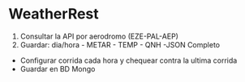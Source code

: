 # WeatherRest

1) Consultar la API por aerodromo (EZE-PAL-AEP)
2) Guardar: dia/hora - METAR - TEMP - QNH -JSON Completo

* Configurar corrida cada hora y chequear contra la ultima corrida
* Guardar en BD Mongo
